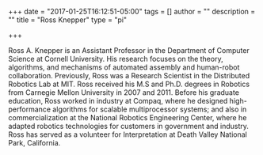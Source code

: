 +++
date = "2017-01-25T16:12:51-05:00"
tags = []
author = ""
description = ""
title = "Ross Knepper"
type = "pi"

+++

Ross A. Knepper is an Assistant Professor in the Department of Computer Science at Cornell University. His research focuses on the theory, algorithms, and mechanisms of automated assembly and human-robot collaboration. Previously, Ross was a Research Scientist in the Distributed Robotics Lab at MIT. Ross received his M.S and Ph.D. degrees in Robotics from Carnegie Mellon University in 2007 and 2011. Before his graduate education, Ross worked in industry at Compaq, where he designed high-performance algorithms for scalable multiprocessor systems; and also in commercialization at the National Robotics Engineering Center, where he adapted robotics technologies for customers in government and industry. Ross has served as a volunteer for Interpretation at Death Valley National Park, California. 
